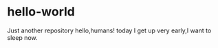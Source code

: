 hello-world
===========

Just another repository
hello,humans!
today I get up very early,I want to sleep now.
